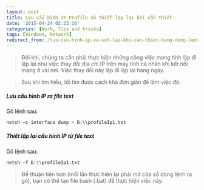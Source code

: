 ```yaml
---
layout: post
title: Lưu cấu hình IP Profile và thiết lập lại khi cần thiết
date: '2015-04-24 02:23:16'
categories: [Work, Tips and tricks]
tags: [Windows, Network]
redirect_from: /luu-cau-hinh-ip-va-set-lai-khi-can-thiet-bang-dong-lenh/
---
```


> Đôi khi, chúng ta cần phải thực hiện những công việc mang tính lặp đi lặp lại như việc thay đổi địa chỉ IP trên máy tính cá nhân khi kết nối mạng ở vài nơi. Việc thay đổi này lặp đi lặp lại hàng ngày. 

> Sau khi tìm hiểu, tôi tìm được cách khá đơn giản để làm việc đó.

##### Lưu cấu hình IP ra file text
Gõ lệnh sau:  

~~~ bash
netsh –c interface dump > D:\\profileIp1.txt
~~~

##### Thiết lập lại cấu hình IP từ file text
Gõ lệnh sau:  

~~~ bash
netsh –f D:\\profileIp1.txt 
~~~

> Để thuận tiện hơn (mổi lần thực hiện lại phải mở cửa sổ dòng lệnh ra gõ), bạn có thể tạo file bash (.bat) để thực hiện việc này.
